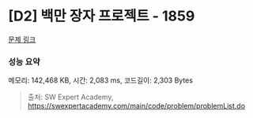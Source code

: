 # [D2] 백만 장자 프로젝트 - 1859 

[문제 링크](https://swexpertacademy.com/main/code/problem/problemDetail.do?contestProbId=AV5LrsUaDxcDFAXc) 

### 성능 요약

메모리: 142,468 KB, 시간: 2,083 ms, 코드길이: 2,303 Bytes



> 출처: SW Expert Academy, https://swexpertacademy.com/main/code/problem/problemList.do